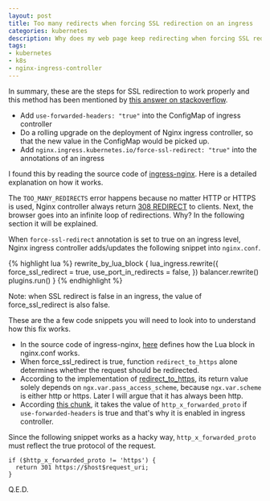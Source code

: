 ```yaml
---
layout: post
title: Too many redirects when forcing SSL redirection on an ingress
categories: kubernetes
description: Why does my web page keep redirecting when forcing SSL redirection on an ingress with nginx-ingress-controller?
tags:
- kubernetes
- k8s
- nginx-ingress-controller
---
```


In summary, these are the steps for SSL redirection to work properly and
this method has been mentioned by
[this answer on stackoverflow](https://stackoverflow.com/a/64224737/1397473).

* Add `use-forwarded-headers: "true"` into the ConfigMap of ingress controller
* Do a rolling upgrade on the deployment of Nginx ingress controller,
so that the new value in the ConfigMap would be picked up.
* Add `nginx.ingress.kubernetes.io/force-ssl-redirect: "true"` into the annotations of an ingress

I found this by reading the source code of
[ingress-nginx](https://github.com/kubernetes/ingress-nginx).
Here is a detailed explanation on how it works.

The `TOO_MANY_REDIRECTS` error happens because no matter HTTP or HTTPS is used,
Nginx controller always return
[308 REDIRECT](https://developer.mozilla.org/en-US/docs/Web/HTTP/Status/308)
to clients.
Next, the browser goes into an infinite loop of redirections.
Why? In the following section it will be explained.

When `force-ssl-redirect` annotation is set to true on an ingress level,
Nginx ingress controller adds/updates the following snippet into `nginx.conf`.

{% highlight lua %}
rewrite_by_lua_block {
    lua_ingress.rewrite({
        force_ssl_redirect = true,
        use_port_in_redirects = false,
    })
    balancer.rewrite()
    plugins.run()
}
{% endhighlight %}

Note: when SSL redirect is false in an ingress, the value of force_ssl_redirect is also false.

These are the a few code snippets you will need to look into to understand how this fix works.

* In the source code of ingress-nginx,
[here](https://github.com/kubernetes/ingress-nginx/blob/bf11e2ef636cd535b66ebb2ab638a941662da699/rootfs/etc/nginx/lua/lua_ingress.lua#L122)
defines how the Lua block in nginx.conf works.
* When force_ssl_redirect is true, function `redirect_to_https` alone determines whether the request should be redirected.
* According to the implementation of
[redirect_to_https](https://github.com/kubernetes/ingress-nginx/blob/bf11e2ef636cd535b66ebb2ab638a941662da699/rootfs/etc/nginx/lua/lua_ingress.lua#L57),
its return value solely depends on `ngx.var.pass_access_scheme`,
because `ngx.var.scheme` is either http or https. Later I will argue that it has always been http.
* According
[this chunk](https://github.com/kubernetes/ingress-nginx/blob/bf11e2ef636cd535b66ebb2ab638a941662da699/rootfs/etc/nginx/lua/lua_ingress.lua#L97),
it takes the value of `http_x_forwarded_proto` if `use-forwarded-headers` is true and
that's why it is enabled in ingress controller.

Since the following snippet works as a hacky way,
`http_x_forwarded_proto` must reflect the true protocol of the request.

```nginx
if ($http_x_forwarded_proto != 'https') {
  return 301 https://$host$request_uri;
}
```

Q.E.D.
